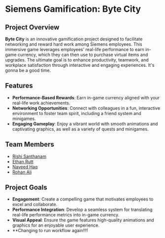 # Siemens Gamification: Byte City

## Project Overview

**Byte City** is an innovative gamification project designed to facilitate networking and reward hard work among Siemens employees. This immersive game leverages employees' real-life performance to earn in-game currency, which they can then use to purchase virtual items and upgrades. The ultimate goal is to enhance productivity, teamwork, and workplace satisfaction through interactive and engaging experiences. It's gonna be a good time.

## Features
- **Performance-Based Rewards**: Earn in-game currency aligned with your real-life work achievements.
- **Networking Opportunities**: Connect with colleagues in a fun, interactive environment to foster team spirit, including a friend system and minigames. 
- **Engaging Gameplay**: Enjoy a vibrant world with smooth animations and captivating graphics, as well as a variety of quests and minigames.

## Team Members
- [Rishi Santhanam](#)
- [Ethan Rutt](#)
- [Naveed Haq](#)
- [Rohan Ali](#)

## Project Goals
- **Engagement**: Create a compelling game that motivates employees to excel and collaborate.
- **Performance Integration**: Develop a seamless system for translating real-life performance metrics into in-game currency.
- **Visual Appeal**: Ensure the game features high-quality animations and graphics for an enjoyable user experience.
- **Changing to run workflow again!!!!
